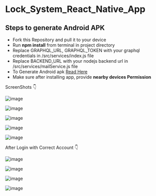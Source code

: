 # Lock_System_React_Native_App

## Steps to generate Android APK

 - Fork this Repository and pull it to your device 
 - Run **npm install** from terminal in project directory
 - Replace GRAPHQL_URL, GRAPHQL_TOKEN with your graphql credentials in /src/services/index.js file
 - Replace BACKEND_URL with your nodejs backend url in /src/services/mailService.js file
 -  To Generate Android apk [Read Here](https://reactnative.dev/docs/signed-apk-android) 
 - Make sure after installing app, provide **nearby devices Permission**
 
 
ScreenShots 👇

![image](https://user-images.githubusercontent.com/65588931/204243326-c06cf31a-e037-4dd2-8348-0160fdad0110.png)

![image](https://user-images.githubusercontent.com/65588931/204243396-dc3ca123-f819-45eb-a457-f90346f72047.png)

![image](https://user-images.githubusercontent.com/65588931/204243440-98a84de0-5623-4a7b-bb4a-d4193e9983c0.png)

![image](https://user-images.githubusercontent.com/65588931/204243471-7cf17f99-6638-4959-9610-e9991e74e5a2.png)

![image](https://user-images.githubusercontent.com/65588931/204243531-82026f89-ef79-4179-a91f-2e3a1776c05a.png)

After Login with Correct Account 👇

![image](https://user-images.githubusercontent.com/65588931/204243799-d965d0b1-436c-49b5-94b7-e2432c96f871.png)

![image](https://user-images.githubusercontent.com/65588931/204243888-376fbf1b-2c82-4bd9-8026-f626888915dc.png)

![image](https://user-images.githubusercontent.com/65588931/204243941-4086f712-3ac0-481e-b538-19d5f632c518.png)

![image](https://user-images.githubusercontent.com/65588931/204244114-de0c4bc9-95a6-45ab-95ac-dd7c864b4df2.png)

